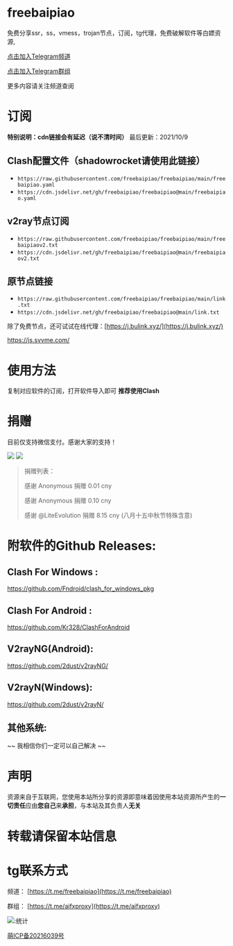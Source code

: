 # freebaipiao

免费分享ssr，ss，vmess，trojan节点，订阅，tg代理，免费破解软件等白嫖资源,

[点击加入Telegram频道](https://t.me/freebaipiao)


[点击加入Telegram群组](https://t.me/aifxproxy)

更多内容请关注频道查阅

# 订阅
**特别说明：cdn链接会有延迟（说不清时间）**
最后更新：2021/10/9
## Clash配置文件（shadowrocket请使用此链接）

- `https://raw.githubusercontent.com/freebaipiao/freebaipiao/main/freebaipiao.yaml`
- `https://cdn.jsdelivr.net/gh/freebaipiao/freebaipiao@main/freebaipiao.yaml`


## v2ray节点订阅  

- `https://raw.githubusercontent.com/freebaipiao/freebaipiao/main/freebaipiaov2.txt`  
- `https://cdn.jsdelivr.net/gh/freebaipiao/freebaipiao@main/freebaipiaov2.txt`


## 原节点链接


- `https://raw.githubusercontent.com/freebaipiao/freebaipiao/main/link.txt`
- `https://cdn.jsdelivr.net/gh/freebaipiao/freebaipiao@main/link.txt`

除了免费节点，还可试试在线代理：[https://j.bulink.xyz/](https://j.bulink.xyz/)

https://js.svvme.com/

# 使用方法
复制对应软件的订阅，打开软件导入即可
**推荐使用Clash**

# 捐赠
目前仅支持微信支付。感谢大家的支持！

![](https://cdn.jsdelivr.net/gh/freebaipiao/freebaipiao@web/wechatpay.png)
![](https://cdn.jsdelivr.net/gh/jiasswee/pic@main/alipayjiasswee.png)

> 捐赠列表：
> 
> 感谢 Anonymous 捐赠 0.01 cny
> 
> 感谢 Anonymous 捐赠 0.10 cny
> 
> 感谢 @LiteEvolution 捐赠 8.15 cny (八月十五中秋节特殊含意)

# 附软件的Github Releases:
## Clash For Windows : 
https://github.com/Fndroid/clash_for_windows_pkg

## Clash For Android : 
https://github.com/Kr328/ClashForAndroid

## V2rayNG(Android):
https://github.com/2dust/v2rayNG/

## V2rayN(Windows):
https://github.com/2dust/v2rayN/

## 其他系统:
~~ 我相信你们一定可以自己解决 ~~

# **声明**
资源来自于互联网，您使用本站所分享的资源即意味着因使用本站资源所产生的**一切责任**应由**您自己**来**承担**，与本站及其负责人**无关**

# 转载请保留本站信息

# tg联系方式
频道： [https://t.me/freebaipiao](https://t.me/freebaipiao)

群组： [https://t.me/aifxproxy](https://t.me/aifxproxy)

![:统计](https://count.getloli.com/get/@freebaipiao?theme=rule34)

<a href="https://icp.gov.moe/?keyword=20216039" target="_blank">萌ICP备20216039号</a>
